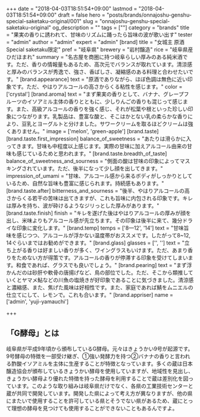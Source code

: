 +++
date = "2018-04-03T18:51:54+09:00"
lastmod = "2018-04-03T18:51:54+09:00"
draft = false
hero = "posts/brands/onnajoshu-genshu-special-saketaku-original/001"
slug = "onnajoshu-genshu-special-saketaku-original"
og_description = ""
tags = [""]
category = "brands"
title = "果実の香りに誘われて、甘味のリズムに踊ったら旨味の波が歌い出す"
tester = "admin"
author = "admin"
expert = "admin"
[brand]
  title = "女城主 原酒Special saketaku限定"
  pref = "岐阜県"
  brewery = "岩村醸造"
  rice = "岐阜県産ひだほまれ"
  summary = "名古屋を商圏に持つ岐阜らしい厚みのある純米酒です。ただ、香りの情報量もあるため、高次元でバランスが取れています。清涼感と厚みのバランスが秀逸で、強さ、香ばしさ、凝縮感のある料理と合わせたいです。"
  [brand.appearance]
    text = "原酒でありながら、ほぼ色調は無色に近い印象です。ただ、やはりアルコールの高さからくる粘性を感じます。"
    color = ['crystal']
  [brand.aroma]
    text = "まず果実の香りとして、バナナ、グレープフルーツのイソアミル主体の香りとともに、少しりんごの香りも混じって感じます。また、高級アルコールの香りを強く感じ、それが松葉や根といった珍しい印象につながります。乳製品は、豊富な酸と、そこはかとない乳の柔らかな香りにより、豆乳とヨーグルトと分けました。サワークリームを取るほどクリームは強くありません。"
    image = ['melon', 'green-apple']
  [brand.taste]
    [brand.taste.first_impression]
      balance_of_sweetness = "あたりは滑らかに入ってきます。甘味も中程度以上感じます。実際の甘味に加えアルコール由来の甘味も感じているためと思われます。"
    [brand.taste.breadth_of_taste]
      balance_of_sweetness_and_sourness = "側面の酸は甘味の印象によってマスキングされています。ただ、後半になって少し顔を出してきます。"
      impression_of_umami = "甘味、アルコール感から来るボディがしっかりとしているため、自然な旨味も豊富に感じられます。持続感もあります。"
    [brand.taste.after]
      bitterness_and_sourness = "後半、やはりアルコールの高さからくる若干の苦味は出てきますが、これも旨味に内包される印象です。キレは厚みを持ち、波が砕けるようなジリっとした厚みがあります。"
    [brand.taste.finish]
      finish = "キレを遂げた後はやはりアルコールの厚みが顔を出し、米味よりもアルコール感が先立ちます。その印象は後半に来て、幾分ドライな印象に変化します。"
  [brand.temp]
    temps = ['8—12', '14']
    text = "甘味旨味を感じつつ、アルコールが浮かない温度帯がおススメです。したがって8~12, 14ぐらいまではお勧めができます。"
  [brand.glass]
    glasses = ['', '']
    text = "立ち上がる香りは好ましい香りが多く、ワイングラスもいけます。ただ、あまり香りをためない方が得策です。アルコールの香りが停滞する印象を受けてしまいます。和食であれば、グラスでも良いでしょう。"
  [brand.pearing]
    text = "まず浮かんだのは砂肝や軟骨の唐揚げなど、鳥の部位でした。ただ、そこから類推していくとヤマメ鮎などの川魚の塩焼きが好印象であることに気づきました。清涼感と濃縮感、また、焦げた風味は好相性です。また、家庭であれば鯖をムニエルの仕立てにして、レモンで。これも合います。"
  [brand.appriser]
    name = ['admin', 'yuji-yamauchi']

+++

## 「G酵母」とは

岐阜県が平成9年頃から頒布しているG酵母。元々はきょうかい9号が起源です。9号酵母の特徴を一部受け継ぎ、①強い発酵力を持つ②バナナの香りと言われる酢酸イソアミルを主体に生産することが特徴となっています。多くの蔵は日本醸造協会が頒布しているきょうかい酵母を使用していますが、地域性を見出し、きょうかい酵母より優れた特徴を持った酵母を利用することで蔵は差別化を図っています。このような取り組みは岐阜県だけでなく、各県の工業技術センターと蔵が共同で開発しています。開発した県によって考え方が異なりますが、他の県にまたいで使用することを許可している県とそうでない県があるため、蔵にとって理想の酵母を見つけても使用することができないこともあるんですよ。
